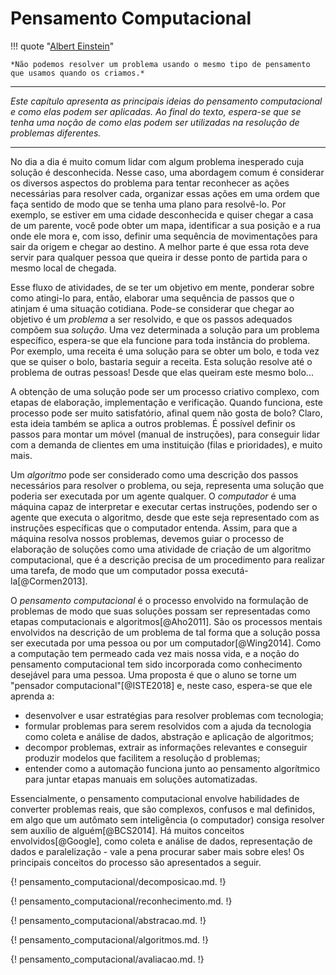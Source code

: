 # Pensamento Computacional

!!! quote "[Albert Einstein](https://pt.wikipedia.org/wiki/Albert_Einstein)"

    *Não podemos resolver um problema usando o mesmo tipo de pensamento que usamos quando os criamos.*

---

*Este capítulo apresenta as principais ideias do pensamento computacional e como elas podem ser aplicadas. Ao final do texto, espera-se que se tenha uma noção de como elas podem ser utilizadas na resolução de problemas diferentes.*

---

No dia a dia é muito comum lidar com algum problema inesperado cuja solução é desconhecida. Nesse caso, uma abordagem comum é considerar os diversos aspectos do problema para tentar reconhecer as ações necessárias para resolver cada, organizar essas ações em uma ordem que faça sentido de modo que se tenha uma plano para resolvê-lo. Por exemplo, se estiver em uma cidade desconhecida e quiser chegar a casa de um parente, você pode obter um mapa, identificar a sua posição e a rua onde ele mora e, com isso, definir uma sequência de movimentações para sair da origem e chegar ao destino. A melhor parte é que essa rota deve servir para qualquer pessoa que queira ir desse ponto de partida para o mesmo local de chegada.

Esse fluxo de atividades, de se ter um objetivo em mente, ponderar sobre como atingi-lo para, então, elaborar uma sequência de passos que o atinjam é uma situação cotidiana. Pode-se considerar que chegar ao objetivo é um *problema* a ser resolvido, e que os passos adequados compõem sua *solução*. Uma vez determinada a solução para um problema específico, espera-se que ela funcione para toda instância do problema. Por exemplo, uma receita é uma solução para se obter um bolo, e toda vez que se quiser o bolo, bastaria seguir a receita. Esta solução resolve até o problema de outras pessoas! Desde que elas queiram este mesmo bolo...

A obtenção de uma solução pode ser um processo criativo complexo, com etapas de elaboração, implementação e verificação. Quando funciona, este processo pode ser muito satisfatório, afinal quem não gosta de bolo? Claro, esta ideia também se aplica a outros problemas. É possível definir os passos para montar um móvel (manual de instruções), para conseguir lidar com a demanda de clientes em uma instituição (filas e prioridades), e muito mais.

Um *algoritmo* pode ser considerado como uma descrição dos passos necessários para resolver o problema, ou seja, representa uma solução que poderia ser executada por um agente qualquer. O *computador* é uma máquina capaz de interpretar e executar certas instruções, podendo ser o agente que executa o algoritmo, desde que este seja representado com as instruções específicas que o computador entenda. Assim, para que a máquina resolva nossos problemas, devemos guiar o processo de elaboração de soluções como uma atividade de criação de um algoritmo computacional, que é a descrição precisa de um procedimento para realizar uma tarefa, de modo que um computador possa executá-la[@Cormen2013].

O *pensamento computacional* é o processo envolvido na formulação de problemas de modo que suas soluções possam ser representadas como etapas computacionais e algoritmos[@Aho2011]. São os processos mentais envolvidos na descrição de um problema de tal forma que a solução possa ser executada por uma pessoa ou por um computador[@Wing2014]. Como a computação tem permeado cada vez mais nossa vida, e a noção do pensamento computacional tem sido incorporada como conhecimento desejável para uma pessoa. Uma proposta é que o aluno se torne um "pensador computacional"[@ISTE2018] e, neste caso, espera-se que ele aprenda a:

* desenvolver e usar estratégias para resolver problemas com tecnologia;
* formular problemas para serem resolvidos com a ajuda da tecnologia como coleta e análise de dados, abstração e aplicação de algoritmos;
* decompor problemas, extrair as informações relevantes e conseguir produzir modelos que facilitem a resolução d problemas;
* entender como a automação funciona junto ao pensamento algorítmico para juntar etapas manuais em soluções automatizadas.

Essencialmente, o pensamento computacional envolve habilidades de converter problemas reais, que são complexos, confusos e mal definidos, em algo que um autômato sem inteligência (o computador) consiga resolver sem auxílio de alguém[@BCS2014]. Há muitos conceitos envolvidos[@Google], como coleta e análise de dados, representação de dados e paralelização - vale a pena procurar saber mais sobre eles! Os principais conceitos do processo são apresentados a seguir.

{! pensamento_computacional/decomposicao.md. !}

{! pensamento_computacional/reconhecimento.md. !}

{! pensamento_computacional/abstracao.md. !}

{! pensamento_computacional/algoritmos.md. !}

{! pensamento_computacional/avaliacao.md. !}

